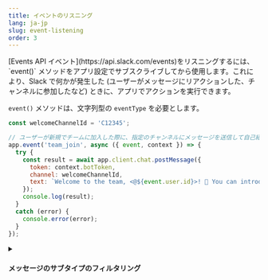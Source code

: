 ```yaml
---
title: イベントのリスニング
lang: ja-jp
slug: event-listening
order: 3
---
```


<div class="section-content">
[Events API イベント](https://api.slack.com/events)をリスニングするには、 `event()` メソッドをアプリ設定でサブスクライブしてから使用します。これにより、Slack で何かが発生した (ユーザーがメッセージにリアクションした、チャンネルに参加したなど) ときに、アプリでアクションを実行できます。

`event()` メソッドは、文字列型の `eventType` を必要とします。
</div>

```javascript
const welcomeChannelId = 'C12345';

// ユーザーが新規でチームに加入した際に、指定のチャンネルにメッセージを送信して自己紹介を促す
app.event('team_join', async ({ event, context }) => {
  try {
    const result = await app.client.chat.postMessage({
      token: context.botToken,
      channel: welcomeChannelId,
      text: `Welcome to the team, <@${event.user.id}>! 🎉 You can introduce yourself in this channel.`
    });
    console.log(result);
  }
  catch (error) {
    console.error(error);
  }
});
```

<details class="secondary-wrapper" >
<summary class="section-head" markdown="0">
<h4 class="section-head">メッセージのサブタイプのフィルタリング</h4>
</summary>

<div class="secondary-content" markdown="0">
`message()` リスナーは `event('message')` に相当します。

イベントのサブタイプをフィルタリングするには、組み込みの `matchEventSubtype()` ミドルウェアを使用します。 `bot_message` や `message_replied` のような一般的なメッセージサブタイプは、[メッセージイベントページ](https://api.slack.com/events/message#message_subtypes)にあります。
</div>

```javascript
// bot からのメッセージ全てと一致
app.message(subtype('bot_message'), ({ message }) => {
  console.log(`The bot user ${message.user} said ${message.text}`);
});
```

</details>
